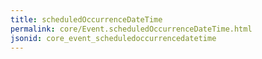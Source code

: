 ```yaml
---
title: scheduledOccurrenceDateTime
permalink: core/Event.scheduledOccurrenceDateTime.html
jsonid: core_event_scheduledoccurrencedatetime
---
```


